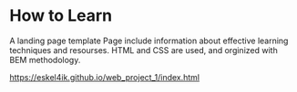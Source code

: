 # How to Learn

A landing page template
Page include information about effective learning techniques and resourses.
HTML and CSS are used, and orginized with BEM methodology. 

https://eskel4ik.github.io/web_project_1/index.html
